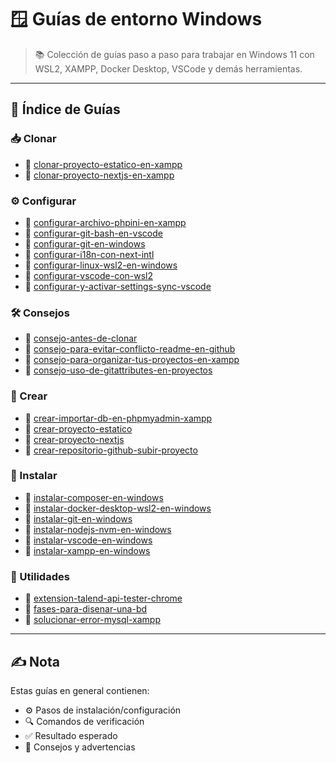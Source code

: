 # 🪟 Guías de entorno Windows

> 📚 Colección de guías paso a paso para trabajar en Windows 11 con WSL2, XAMPP, Docker Desktop, VSCode y demás herramientas.

---

## 📁 Índice de Guías

### 📥 Clonar
- 📄 [clonar-proyecto-estatico-en-xampp](https://github.com/tejada1970/guias-desarrollo/blob/master/entorno-windows/clonar/clonar-proyecto-estatico-en-xampp.md)
- 📄 [clonar-proyecto-nextjs-en-xampp](https://github.com/tejada1970/guias-desarrollo/blob/master/entorno-windows/clonar/clonar-proyecto-nextjs-en-xampp.md)

### ⚙️ Configurar
- 📄 [configurar-archivo-phpini-en-xampp](https://github.com/tejada1970/guias-desarrollo/blob/master/entorno-windows/configurar/configurar-archivo-phpini-en-xampp.md)
- 📄 [configurar-git-bash-en-vscode](https://github.com/tejada1970/guias-desarrollo/blob/master/entorno-windows/configurar/configurar-git-bash-en-vscode.md)
- 📄 [configurar-git-en-windows](https://github.com/tejada1970/guias-desarrollo/blob/master/entorno-windows/configurar/configurar-git-en-windows.md)
- 📄 [configurar-i18n-con-next-intl](https://github.com/tejada1970/guias-desarrollo/blob/master/entorno-windows/configurar/configurar-i18n-con-next-intl.md)
- 📄 [configurar-linux-wsl2-en-windows](https://github.com/tejada1970/guias-desarrollo/blob/master/entorno-windows/configurar/configurar-linux-wsl2-en-windows.md)
- 📄 [configurar-vscode-con-wsl2](https://github.com/tejada1970/guias-desarrollo/blob/master/entorno-windows/configurar/configurar-vscode-con-wsl2.md)
- 📄 [configurar-y-activar-settings-sync-vscode](https://github.com/tejada1970/guias-desarrollo/blob/master/entorno-windows/configurar/configurar-y-activar-settings-sync-vscode.md)

### 🛠️ Consejos
- 📄 [consejo-antes-de-clonar](https://github.com/tejada1970/guias-desarrollo/blob/master/entorno-windows/consejos/consejo-antes-de-clonar.md)
- 📄 [consejo-para-evitar-conflicto-readme-en-github](https://github.com/tejada1970/guias-desarrollo/blob/master/entorno-windows/consejos/consejo-para-evitar-conflicto-readme-en-github.md)
- 📄 [consejo-para-organizar-tus-proyectos-en-xampp](https://github.com/tejada1970/guias-desarrollo/blob/master/entorno-windows/consejos/consejo-para-organizar-tus-proyectos-en-xampp.md)
- 📄 [consejo-uso-de-gitattributes-en-proyectos](https://github.com/tejada1970/guias-desarrollo/blob/master/entorno-windows/consejos/consejo-uso-de-gitattributes-en-proyectos.md)

### 📁 Crear
- 📄 [crear-importar-db-en-phpmyadmin-xampp](https://github.com/tejada1970/guias-desarrollo/blob/master/entorno-windows/crear/crear-importar-db-en-phpmyadmin-xampp.md)
- 📄 [crear-proyecto-estatico](https://github.com/tejada1970/guias-desarrollo/blob/master/entorno-windows/crear/crear-proyecto-estatico.md)
- 📄 [crear-proyecto-nextjs](https://github.com/tejada1970/guias-desarrollo/blob/master/entorno-windows/crear/crear-proyecto-nextjs.md)
- 📄 [crear-repositorio-github-subir-proyecto](https://github.com/tejada1970/guias-desarrollo/blob/master/entorno-windows/crear/crear-repositorio-github-subir-proyecto.md)

### 🧰 Instalar
- 📄 [instalar-composer-en-windows](https://github.com/tejada1970/guias-desarrollo/blob/master/entorno-windows/instalar/instalar-composer-en-windows.md)
- 📄 [instalar-docker-desktop-wsl2-en-windows](https://github.com/tejada1970/guias-desarrollo/blob/master/entorno-windows/instalar/instalar-docker-desktop-wsl2-en-windows.md)
- 📄 [instalar-git-en-windows](https://github.com/tejada1970/guias-desarrollo/blob/master/entorno-windows/instalar/instalar-git-en-windows.md)
- 📄 [instalar-nodejs-nvm-en-windows](https://github.com/tejada1970/guias-desarrollo/blob/master/entorno-windows/instalar/instalar-nodejs-nvm-en-windows.md)
- 📄 [instalar-vscode-en-windows](https://github.com/tejada1970/guias-desarrollo/blob/master/entorno-windows/instalar/instalar-vscode-en-windows.md)
- 📄 [instalar-xampp-en-windows](https://github.com/tejada1970/guias-desarrollo/blob/master/entorno-windows/instalar/instalar-xampp-en-windows.md)

### 🧱 Utilidades
- 📄 [extension-talend-api-tester-chrome](https://github.com/tejada1970/guias-desarrollo/blob/master/entorno-windows/utilidades/extension-talend-api-tester-chrome.md)
- 📄 [fases-para-disenar-una-bd](https://github.com/tejada1970/guias-desarrollo/blob/master/entorno-windows/utilidades/fases-para-disenar-una-bd.md)
- 📄 [solucionar-error-mysql-xampp](https://github.com/tejada1970/guias-desarrollo/blob/master/entorno-windows/utilidades/solucionar-error-mysql-xampp.md)

---

## ✍️ Nota
Estas guías en general contienen:
- ⚙️ Pasos de instalación/configuración  
- 🔍 Comandos de verificación  
- ✅ Resultado esperado  
- 📘 Consejos y advertencias